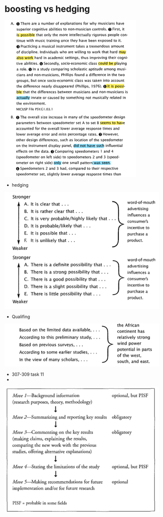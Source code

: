 # boosting vs hedging

<img src="1102-hedging.assets/image-20211102152358437.png" alt="image-20211102152358437" style="zoom:50%;" />

- hedging

![image-20211102152647147](1102-hedging.assets/image-20211102152647147.png)

- Qualifing

![image-20211102152703551](1102-hedging.assets/image-20211102152703551.png)

- 307-309 task 11
- 

![image-20211109144044205](1102-hedging.assets/image-20211109144044205.png)

